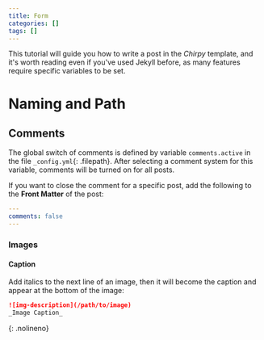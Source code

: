 ```yaml
---
title: Form
categories: []
tags: []
---
```


This tutorial will guide you how to write a post in the _Chirpy_ template, and it's worth reading even if you've used Jekyll before, as many features require specific variables to be set.

# Naming and Path
## Comments

The global switch of comments is defined by variable `comments.active` in the file `_config.yml`{: .filepath}. After selecting a comment system for this variable, comments will be turned on for all posts.

If you want to close the comment for a specific post, add the following to the **Front Matter** of the post:

```yaml
---
comments: false
---
```

### Images

#### Caption

Add italics to the next line of an image, then it will become the caption and appear at the  bottom of the image:

```markdown
![img-description](/path/to/image)
_Image Caption_
```
{: .nolineno}
